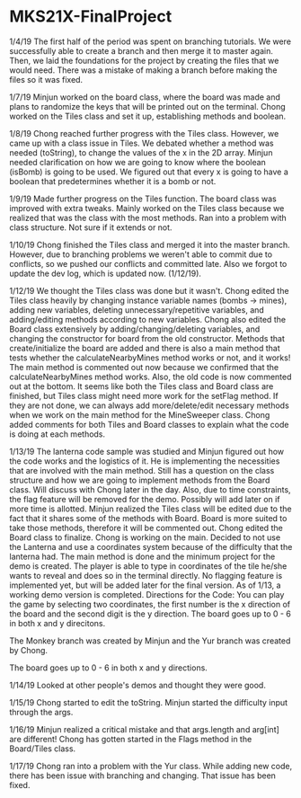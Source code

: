 
# MKS21X-FinalProject

1/4/19 The first half of the period was spent on branching tutorials. We were successfully able to create a branch and then merge it to master again. Then, we laid the foundations for the project by creating the files that we would need. There was a mistake of making a branch before making the files so it was fixed.

1/7/19 Minjun worked on the board class, where the board was made and plans to randomize the keys that will be printed out on the terminal. Chong worked on the Tiles class and set it up, establishing methods and boolean.

1/8/19 Chong reached further progress with the Tiles class. However, we came up with a class issue in Tiles. We debated whether a method was needed (toString), to change the values of the x in the 2D array. Minjun needed clarification on how we are going to know where the boolean (isBomb) is going to be used. We figured out that every x is going to have a boolean that predetermines whether it is a bomb or not.

1/9/19 Made further progress on the Tiles function. The board class was improved with extra tweaks. Mainly worked on the Tiles class because we realized that was the class with the most methods. Ran into a problem with class structure. Not sure if it extends or not.

1/10/19 Chong finished the Tiles class and merged it into the master branch. However, due to branching problems we weren't able to commit due to conflicts, so we pushed our conflicts and committed late. Also we forgot to update the dev log, which is updated now. (1/12/19).

1/12/19 We thought the Tiles class was done but it wasn't. Chong edited the Tiles class heavily by changing instance variable names (bombs -> mines), adding new variables, deleting unnecessary/repetitive variables, and adding/editing methods according to new variables. Chong also edited the Board class extensively by adding/changing/deleting variables, and changing the constructor for board from the old constructor. Methods that create/initialize the board are added and there is also a main method that tests whether the calculateNearbyMines method works or not, and it works! The main method is commented out now because we confirmed that the calculateNearbyMines method works. Also, the old code is now commented out at the bottom. It seems like both the Tiles class and Board class are finished, but Tiles class might need more work for the setFlag method. If they are not done, we can always add more/delete/edit necessary methods when we work on the main method for the MineSweeper class. Chong added comments for both Tiles and Board classes to explain what the code is doing at each methods.

1/13/19 The lanterna code sample was studied and Minjun figured out how the code works and the logistics of it. He is implementing the necessities that are involved with the main method. Still has a question on the class structure and how we are going to implement methods from the Board class. Will discuss with Chong later in the day. Also, due to time constraints, the flag feature will be removed for the demo. Possibly will add later on if more time is allotted. Minjun realized the Tiles class will be edited due to the fact that it shares some of the methods with Board. Board is more suited to take those methods, therefore it will be commented out. Chong edited the Board class to finalize. Chong is working on the main. Decided to not use the Lanterna and use a coordinates system because of the difficulty that the lanterna had. The main method is done and the minimum project for the demo is created. The player is able to type in coordinates of the tile he/she wants to reveal and does so in the terminal directly. No flagging feature is implemented yet, but will be added later for the final version. As of 1/13, a working demo version is completed.
Directions for the Code:
You can play the game by selecting two coordinates,
the first number is the x direction of the board and the second digit is the y direction.
The board goes up to 0 - 6 in both x and y direcitons.

The Monkey branch was created by Minjun and the Yur branch was created by Chong.

The board goes up to 0 - 6 in both x and y directions.

1/14/19
Looked at other people's demos and thought they were good.

1/15/19
Chong started to edit the toString. Minjun started the difficulty input through the args.

1/16/19
Minjun realized a critical mistake and that args.length and arg[int] are different! Chong has gotten started in the Flags method in the Board/Tiles class.

1/17/19
Chong ran into a problem with the Yur class. While adding new code, there has been issue with branching and changing. That issue has been fixed.  
